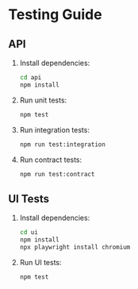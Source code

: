 # Testing Guide

## API
1. Install dependencies:
   ```bash
   cd api
   npm install
   ```
2. Run unit tests:
   ```bash
   npm test
   ```
3. Run integration tests:
   ```bash
   npm run test:integration
   ```
4. Run contract tests:
   ```bash
   npm run test:contract
   ```

## UI Tests
1. Install dependencies:
   ```bash
   cd ui
   npm install
   npx playwright install chromium
   ```
2. Run UI tests:
   ```bash
   npm test
   ```
